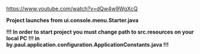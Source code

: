 https://www.youtube.com/watch?v=dQw4w9WgXcQ

**Project launches from ui.console.menu.Starter.java**

**!!! In order to start project you must change path to src.resources on your local PC
  !!! in by.paul.application.configuration.ApplicationConstants.java !!!**
